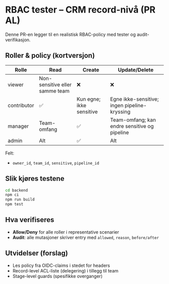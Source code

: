 # RBAC tester – CRM record-nivå (PR AL)

Denne PR-en legger til en realistisk RBAC-policy med tester og audit-verifikasjon.

## Roller & policy (kortversjon)
| Rolle | Read | Create | Update/Delete |
|---|---|---|---|
| viewer | Non-sensitive eller samme team | ❌ | ❌ |
| contributor | ✅ | Kun egne; ikke sensitive | Egne ikke-sensitive; ingen pipeline-kryssing |
| manager | Team-omfang | ✅ | Team-omfang; kan endre sensitive og pipeline |
| admin | Alt | ✅ | Alt |

Felt:
- `owner_id`, `team_id`, `sensitive`, `pipeline_id`

## Slik kjøres testene
```bash
cd backend
npm ci
npm run build
npm test
```

## Hva verifiseres
- **Allow/Deny** for alle roller i representative scenarier
- **Audit**: alle mutasjoner skriver entry med `allowed`, `reason`, `before/after`

## Utvidelser (forslag)
- Les policy fra OIDC-claims i stedet for headers
- Record-level ACL-liste (delegering) i tillegg til team
- Stage-level guards (spesifikke overganger)
